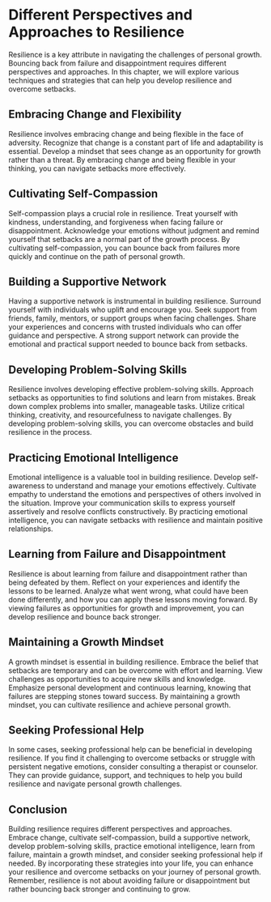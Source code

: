 # Different Perspectives and Approaches to Resilience

Resilience is a key attribute in navigating the challenges of personal growth. Bouncing back from failure and disappointment requires different perspectives and approaches. In this chapter, we will explore various techniques and strategies that can help you develop resilience and overcome setbacks.

## Embracing Change and Flexibility

Resilience involves embracing change and being flexible in the face of adversity. Recognize that change is a constant part of life and adaptability is essential. Develop a mindset that sees change as an opportunity for growth rather than a threat. By embracing change and being flexible in your thinking, you can navigate setbacks more effectively.

## Cultivating Self-Compassion

Self-compassion plays a crucial role in resilience. Treat yourself with kindness, understanding, and forgiveness when facing failure or disappointment. Acknowledge your emotions without judgment and remind yourself that setbacks are a normal part of the growth process. By cultivating self-compassion, you can bounce back from failures more quickly and continue on the path of personal growth.

## Building a Supportive Network

Having a supportive network is instrumental in building resilience. Surround yourself with individuals who uplift and encourage you. Seek support from friends, family, mentors, or support groups when facing challenges. Share your experiences and concerns with trusted individuals who can offer guidance and perspective. A strong support network can provide the emotional and practical support needed to bounce back from setbacks.

## Developing Problem-Solving Skills

Resilience involves developing effective problem-solving skills. Approach setbacks as opportunities to find solutions and learn from mistakes. Break down complex problems into smaller, manageable tasks. Utilize critical thinking, creativity, and resourcefulness to navigate challenges. By developing problem-solving skills, you can overcome obstacles and build resilience in the process.

## Practicing Emotional Intelligence

Emotional intelligence is a valuable tool in building resilience. Develop self-awareness to understand and manage your emotions effectively. Cultivate empathy to understand the emotions and perspectives of others involved in the situation. Improve your communication skills to express yourself assertively and resolve conflicts constructively. By practicing emotional intelligence, you can navigate setbacks with resilience and maintain positive relationships.

## Learning from Failure and Disappointment

Resilience is about learning from failure and disappointment rather than being defeated by them. Reflect on your experiences and identify the lessons to be learned. Analyze what went wrong, what could have been done differently, and how you can apply these lessons moving forward. By viewing failures as opportunities for growth and improvement, you can develop resilience and bounce back stronger.

## Maintaining a Growth Mindset

A growth mindset is essential in building resilience. Embrace the belief that setbacks are temporary and can be overcome with effort and learning. View challenges as opportunities to acquire new skills and knowledge. Emphasize personal development and continuous learning, knowing that failures are stepping stones toward success. By maintaining a growth mindset, you can cultivate resilience and achieve personal growth.

## Seeking Professional Help

In some cases, seeking professional help can be beneficial in developing resilience. If you find it challenging to overcome setbacks or struggle with persistent negative emotions, consider consulting a therapist or counselor. They can provide guidance, support, and techniques to help you build resilience and navigate personal growth challenges.

## Conclusion

Building resilience requires different perspectives and approaches. Embrace change, cultivate self-compassion, build a supportive network, develop problem-solving skills, practice emotional intelligence, learn from failure, maintain a growth mindset, and consider seeking professional help if needed. By incorporating these strategies into your life, you can enhance your resilience and overcome setbacks on your journey of personal growth. Remember, resilience is not about avoiding failure or disappointment but rather bouncing back stronger and continuing to grow.

